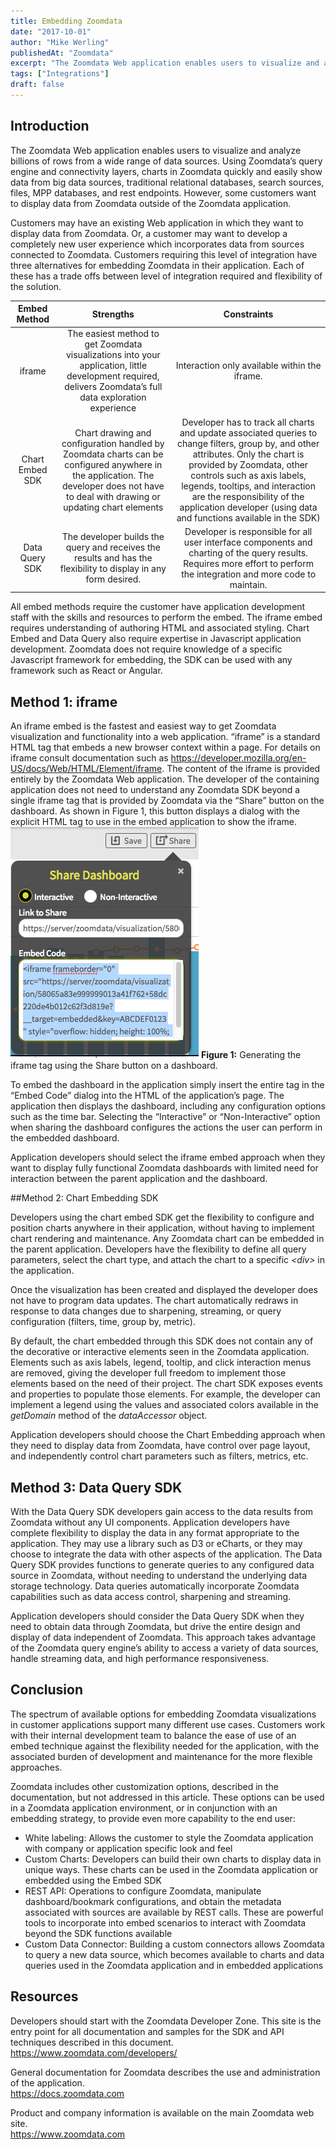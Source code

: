 ```yaml
---
title: Embedding Zoomdata
date: "2017-10-01"
author: "Mike Werling"
publishedAt: "Zoomdata"
excerpt: "The Zoomdata Web application enables users to visualize and analyze billions of rows from a wide range of data sources..."
tags: ["Integrations"]
draft: false
---
```


## Introduction

The Zoomdata Web application enables users to visualize and analyze billions of rows from a wide range of data sources.
Using Zoomdata’s query engine and connectivity layers, charts in Zoomdata quickly and easily show data from big data sources, traditional
relational databases, search sources, files, MPP databases, and rest endpoints.  However, some customers want to display data from Zoomdata
outside of the Zoomdata application.

Customers may have an existing Web application in which they want to display data from Zoomdata.  Or, a customer may want to develop a
completely new user experience which incorporates data from sources connected to Zoomdata.  Customers requiring this level of integration
have three alternatives for embedding Zoomdata in their application.  Each of these has a trade offs between level of integration required
and flexibility of the solution.

| Embed Method | Strengths | Constraints |
|:---------------:|:-------------------------------------------------------------------------------------------------------------------------------------------------------------------------------------:|:-------------------------------------------------------------------------------------------------------------------------------------------------------------------------------------------------------------------------------------------------------------------------------------------------------------------------------------:|
| iframe | The easiest method to get Zoomdata visualizations into your application, little development required, delivers Zoomdata’s full data exploration experience | Interaction only available within the iframe. |
| Chart Embed SDK | Chart drawing and configuration handled by Zoomdata charts can be configured anywhere in the application. The developer does not have to deal with drawing or updating chart elements | Developer has to track all charts and update associated queries to change filters, group by, and other attributes. Only the chart is provided by Zoomdata, other controls such as axis labels, legends, tooltips, and interaction are the responsibility of the application developer (using data and functions available in the SDK) |
| Data Query SDK | The developer builds the query and receives the results and has the flexibility to display in any form desired. | Developer is responsible for all user interface components and charting of the query results. Requires more effort to perform the integration and more code to maintain. |

All embed methods require the customer have application development staff with the skills and resources to perform the embed.
The iframe embed requires understanding of authoring HTML and associated styling.  Chart Embed and Data Query also require expertise in
Javascript application development. Zoomdata does not require knowledge of a specific Javascript framework for embedding, the SDK can be
used with any framework such as React or Angular.

## Method 1: iframe
An iframe embed is the fastest and easiest way to get Zoomdata visualization and functionality into a web application.  “iframe” is a
standard HTML tag that embeds a new browser context within a page.  For details on iframe consult documentation such as
https://developer.mozilla.org/en-US/docs/Web/HTML/Element/iframe. The content of the iframe is provided entirely by the Zoomdata Web
application. The developer of the containing application does not need to understand any Zoomdata SDK beyond a single iframe tag that is
provided by Zoomdata via the “Share” button on the dashboard.  As shown in Figure 1, this button displays a dialog with the explicit HTML
tag to use in the embed application to show the iframe.
![Share Dashboard](share-dashboard.png)
**Figure 1:** Generating the iframe tag using the Share button on a dashboard.


To embed the dashboard in the application simply insert the entire tag in the “Embed Code” dialog into the HTML of the application’s page.
The application then displays the dashboard, including any configuration options such as the time bar.  Selecting the “Interactive” or
“Non-Interactive” option when sharing the dashboard configures the actions the user can perform in the embedded dashboard.

Application developers should select the iframe embed approach when they want to display fully functional Zoomdata dashboards with
limited need for interaction between the parent application and the dashboard.

##Method 2: Chart Embedding SDK

Developers using the chart embed SDK get the flexibility to configure and position charts anywhere in their application, without having
to implement chart rendering and maintenance.  Any Zoomdata chart  can be embedded in the parent application. Developers have the
flexibility to define all query parameters, select the chart type, and attach the chart to a specific *\<div>* in the application.

Once the visualization has been created and displayed the developer does not have to program data updates. The chart automatically redraws
in response to data changes due to sharpening, streaming, or  query configuration (filters, time, group by, metric).

By default, the chart embedded through this SDK does not contain any of the decorative or interactive elements seen in the Zoomdata
application.  Elements such as axis labels, legend, tooltip, and click interaction menus are removed, giving the developer full freedom
to implement those elements based on the need of their project.  The chart SDK exposes events and properties to populate those elements.
For example, the developer can implement a legend using the values and associated colors available in the *getDomain* method of the
*dataAccessor* object.

Application developers should choose the Chart Embedding approach when they need to display data from Zoomdata, have control over page
layout, and independently control chart parameters such as filters, metrics, etc.

## Method 3: Data Query SDK

With the Data Query SDK developers gain access to the data results from Zoomdata without any UI components. Application developers have
complete flexibility to display the data in any format appropriate to the application. They may use a library such as D3 or eCharts, or
they may choose to integrate the data with other aspects of the application. The Data Query SDK provides functions to generate queries to
any configured data source in Zoomdata, without needing to understand the underlying data storage technology. Data queries automatically
incorporate Zoomdata capabilities such as data access control, sharpening and streaming.

Application developers should consider the Data Query SDK when they need to obtain data through Zoomdata, but drive the entire design and
display of data independent of Zoomdata.  This approach takes advantage of the Zoomdata query engine’s ability to access a variety of data sources, handle streaming data,
and high performance responsiveness.

## Conclusion

The spectrum of available options for embedding Zoomdata visualizations in customer applications support many different use cases.
Customers work with their internal development team to balance the ease of use of an embed technique against the flexibility needed for
the application, with the associated burden of development and maintenance for the more flexible approaches.

Zoomdata includes other customization options, described in the documentation, but not addressed in this article.
These options can be used in a Zoomdata application environment, or in conjunction with an embedding strategy, to provide even more
capability to the end user:
- White labeling: Allows the customer to style the Zoomdata application with company or application specific look and feel
- Custom Charts: Developers can build their own charts to display data in unique ways. These charts can be used in the Zoomdata
application or embedded using the Embed SDK
- REST API: Operations to configure Zoomdata, manipulate dashboard/bookmark configurations, and obtain the metadata associated with
sources are available by REST calls.  These are powerful tools to incorporate into embed scenarios to interact with Zoomdata beyond the SDK functions available
- Custom Data Connector: Building a custom connectors allows Zoomdata to query a new data source, which becomes available to charts and
data queries used in the Zoomdata application and in embedded applications

## Resources
Developers should start with the Zoomdata Developer Zone. This site is the entry point for all documentation and samples for the SDK
and API techniques described in this document. <br>
https://www.zoomdata.com/developers/

General documentation for Zoomdata describes the use and administration of the application. <br>
https://docs.zoomdata.com

Product and company information is available on the main Zoomdata web site. <br>
https://www.zoomdata.com